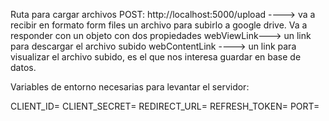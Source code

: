 Ruta para cargar archivos
POST: http://localhost:5000/upload ----> va a recibir en formato form files un archivo para subirlo a google drive. Va a responder con un objeto con dos propiedades webViewLink---> un link para descargar el archivo subido webContentLink ----> un link para visualizar el archivo subido, es el que nos interesa guardar en base de datos.


Variables de entorno necesarias para levantar el servidor:

CLIENT_ID=
CLIENT_SECRET=
REDIRECT_URL=
REFRESH_TOKEN=
PORT=